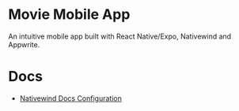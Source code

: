 # Movie Mobile App

An intuitive mobile app built with React Native/Expo, Nativewind and Appwrite.

# Docs
- [Nativewind Docs Configuration](https://www.nativewind.dev/docs/getting-started/installation)